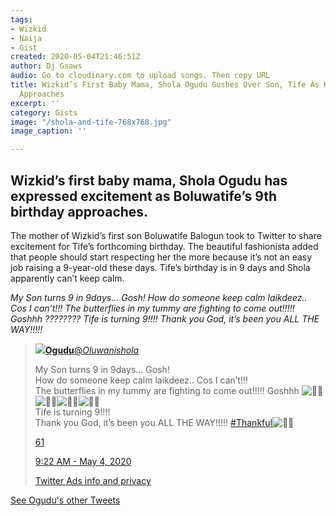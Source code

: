 ```yaml
---
tags:
- Wizkid
- Naija
- Gist
created: 2020-05-04T21:46:51Z
author: Dj Gsaws
audio: Go to cloudinary.com to upload songs. Then copy URL
title: Wizkid’s First Baby Mama, Shola Ogudu Gushes Over Son, Tife As His 9th Birthday
  Approaches
excerpt: ''
category: Gists
image: "/shola-and-tife-768x768.jpg"
image_caption: ''

---
```

## **Wizkid’s first baby mama, Shola Ogudu has expressed excitement as Boluwatife’s 9th birthday approaches.**

The mother of Wizkid’s first son Boluwatife Balogun took to Twitter to share excitement for Tife’s forthcoming birthday. The beautiful fashionista added that people should start respecting her the more because it’s not an easy job raising a 9-year-old these days. Tife’s birthday is in 9 days and Shola apparently can’t keep calm.

_My Son turns 9 in 9days… Gosh! How do someone keep calm laikdeez.. Cos I can’t!!! The butterflies in my tummy are fighting to come out!!!!! Goshhh ???????? Tife is turning 9!!!! Thank you God, it’s been you ALL THE WAY!!!!!_

> [![](https://pbs.twimg.com/profile_images/1244696502427160580/cpTO60La_bigger.jpg)**Ogudu**@_Oluwanishola_](https://twitter.com/_Oluwanishola_)
>
> My Son turns 9 in 9days... Gosh!   
> How do someone keep calm laikdeez.. Cos I can’t!!!  
> The butterflies in my tummy are fighting to come out!!!!! Goshhh ![💃🏻](https://abs.twimg.com/emoji/v2/72x72/1f483-1f3fb.png "Woman dancing (light skin tone)")![💃🏻](https://abs.twimg.com/emoji/v2/72x72/1f483-1f3fb.png "Woman dancing (light skin tone)")![💃🏻](https://abs.twimg.com/emoji/v2/72x72/1f483-1f3fb.png "Woman dancing (light skin tone)")![💃🏻](https://abs.twimg.com/emoji/v2/72x72/1f483-1f3fb.png "Woman dancing (light skin tone)")  
> Tife is turning 9!!!!  
> Thank you God, it’s been you ALL THE WAY!!!!! [#Thankful](https://twitter.com/hashtag/Thankful?src=hash)![🙏🏻](https://abs.twimg.com/emoji/v2/72x72/1f64f-1f3fb.png "Folded hands (light skin tone)")
>
> [61](https://twitter.com/intent/like?tweet_id=1257223970035601409 "Like")
>
> [9:22 AM - May 4, 2020](https://twitter.com/_Oluwanishola_/status/1257223970035601409)
>
> [Twitter Ads info and privacy](https://support.twitter.com/articles/20175256 "Twitter Ads info and privacy")

[See Ogudu's other Tweets](https://twitter.com/_Oluwanishola_ "View Ogudu's profile on Twitter")